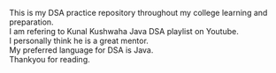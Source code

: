 This is my DSA practice repository throughout my college learning and preparation.<br>
I am refering to Kunal Kushwaha Java DSA playlist on Youtube.<br>
I personally think he is a great mentor.<br>
My preferred language for DSA is Java.<br>
Thankyou for reading.<br>

